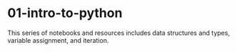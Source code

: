 # 01-intro-to-python
This series of notebooks and resources includes data structures and types, variable assignment, and iteration.
